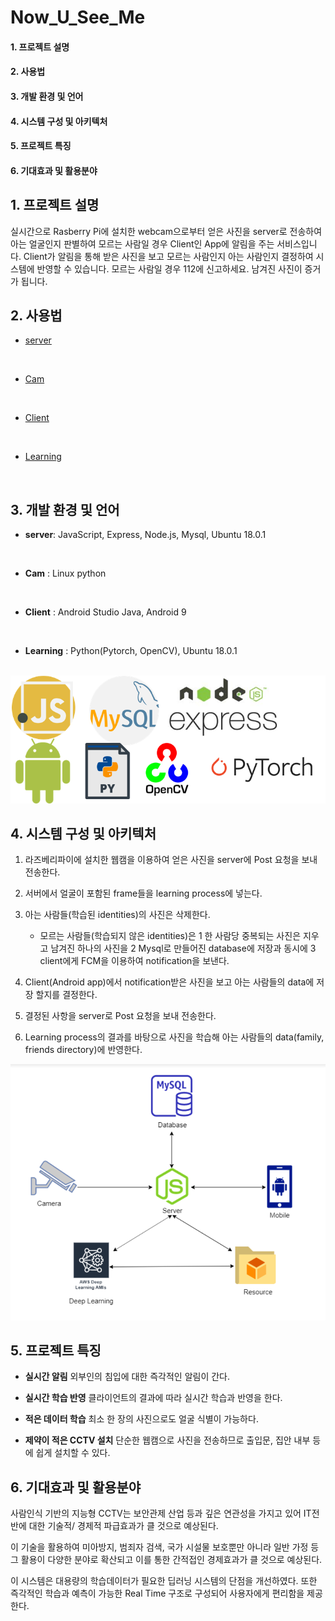 # Now_U_See_Me

#### 1. 프로젝트 설명  
#### 2. 사용법
#### 3. 개발 환경 및 언어 
#### 4. 시스템 구성 및 아키텍처 
#### 5. 프로젝트 특징
#### 6. 기대효과 및 활용분야  
  
## 1. 프로젝트 설명

실시간으로 Rasberry Pi에 설치한 webcam으로부터 얻은 사진을 server로 전송하여 아는 얼굴인지 판별하여 모르는 사람일 경우 Client인 App에 알림을 주는 서비스입니다. Client가 알림을 통해 받은 사진을 보고 모르는 사람인지 아는 사람인지 결정하여 시스템에 반영할 수 있습니다. 모르는 사람일 경우 112에 신고하세요. 남겨진 사진이 증거가 됩니다.

## 2. 사용법

- [server](https://github.com/gyeomo/Now_U_See_Me/tree/master/server)
<br> 
  
- [Cam](https://github.com/gyeomo/Now_U_See_Me/tree/master/cam)
<br> 
  
- [Client](https://github.com/gyeomo/Now_U_See_Me/tree/master/mobile)
<br> 
  
- [Learning](https://github.com/gyeomo/Now_U_See_Me/tree/master/learn)
<br> 

## 3. 개발 환경 및 언어

- **server**: JavaScript, Express, Node.js, Mysql, Ubuntu 18.0.1  
<br> 
  
- **Cam** : Linux python  
<br> 
  
- **Client** : Android Studio Java, Android 9  
<br> 
  
- **Learning** : Python(Pytorch, OpenCV), Ubuntu 18.0.1  
<br> 

<img src="/descript_image/language.png">  
  
## 4. 시스템 구성 및 아키텍처

1. 라즈베리파이에 설치한 웹캠을 이용하여 얻은 사진을 server에 Post 요청을 보내 전송한다. 

2. 서버에서 얼굴이 포함된 frame들을 learning process에 넣는다.

3. 아는 사람들(학습된 identities)의 사진은 삭제한다.
    -  모르는 사람들(학습되지 않은 identities)은 1 한 사람당 중복되는 사진은 지우고 남겨진 하나의 사진을 2 Mysql로 만들어진 database에 저장과 동시에 3 client에게 FCM을 이용하여 notification을 보낸다.
    
4. Client(Android app)에서 notification받은 사진을 보고 아는 사람들의 data에 저장 할지를 결정한다.

5. 결정된 사항을 server로 Post 요청을 보내 전송한다.

6. Learning process의 결과를 바탕으로 사진을 학습해 아는 사람들의 data(family, friends directory)에 반영한다.
 
<img src="/descript_image/System_Structure.png">  

## 5. 프로젝트 특징

- **실시간 알림** 외부인의 침입에 대한 즉각적인 알림이 간다.  

- **실시간 학습 반영** 클라이언트의 결과에 따라 실시간 학습과 반영을 한다.  

- **적은 데이터 학습** 최소 한 장의 사진으로도 얼굴 식별이 가능하다.  

- **제약이 적은 CCTV 설치** 단순한 웹캠으로 사진을 전송하므로 출입문, 집안 내부 등에 쉽게 설치할 수 있다.  


## 6. 기대효과 및 활용분야

사람인식 기반의 지능형 CCTV는 보안관제 산업 등과 깊은 연관성을 가지고 있어 IT전반에 대한 기술적/ 경제적 파급효과가 클 것으로 예상된다. 
<br> 

이 기술을 활용하여 미아방지, 범죄자 검색, 국가 시설물 보호뿐만 아니라 일반 가정 등 그 활용이 다양한 분야로 확산되고 이를 통한 간적접인 경제효과가 클 것으로 예상된다.
<br>

 이 시스템은 대용량의 학습데이터가 필요한 딥러닝 시스템의 단점을 개선하였다. 또한 즉각적인 학습과 예측이 가능한 Real Time  구조로 구성되어 사용자에게 편리함을 제공한다.
